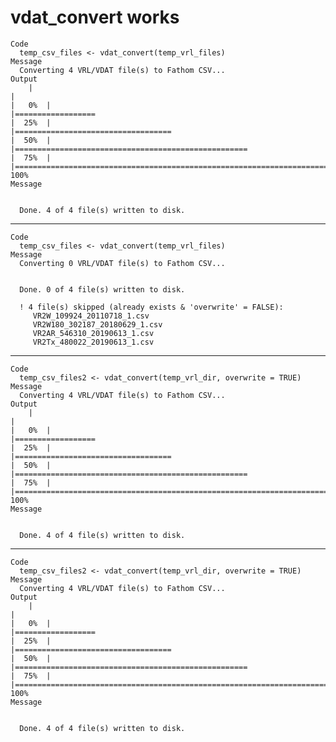 # vdat_convert works

    Code
      temp_csv_files <- vdat_convert(temp_vrl_files)
    Message
      Converting 4 VRL/VDAT file(s) to Fathom CSV...
    Output
        |                                                                              |                                                                      |   0%  |                                                                              |==================                                                    |  25%  |                                                                              |===================================                                   |  50%  |                                                                              |====================================================                  |  75%  |                                                                              |======================================================================| 100%
    Message
      
      
      Done. 4 of 4 file(s) written to disk.

---

    Code
      temp_csv_files <- vdat_convert(temp_vrl_files)
    Message
      Converting 0 VRL/VDAT file(s) to Fathom CSV...
      
      
      Done. 0 of 4 file(s) written to disk.
      
      ! 4 file(s) skipped (already exists & 'overwrite' = FALSE):
         VR2W_109924_20110718_1.csv
         VR2W180_302187_20180629_1.csv
         VR2AR_546310_20190613_1.csv
         VR2Tx_480022_20190613_1.csv
      

---

    Code
      temp_csv_files2 <- vdat_convert(temp_vrl_dir, overwrite = TRUE)
    Message
      Converting 4 VRL/VDAT file(s) to Fathom CSV...
    Output
        |                                                                              |                                                                      |   0%  |                                                                              |==================                                                    |  25%  |                                                                              |===================================                                   |  50%  |                                                                              |====================================================                  |  75%  |                                                                              |======================================================================| 100%
    Message
      
      
      Done. 4 of 4 file(s) written to disk.

---

    Code
      temp_csv_files2 <- vdat_convert(temp_vrl_dir, overwrite = TRUE)
    Message
      Converting 4 VRL/VDAT file(s) to Fathom CSV...
    Output
        |                                                                              |                                                                      |   0%  |                                                                              |==================                                                    |  25%  |                                                                              |===================================                                   |  50%  |                                                                              |====================================================                  |  75%  |                                                                              |======================================================================| 100%
    Message
      
      
      Done. 4 of 4 file(s) written to disk.

